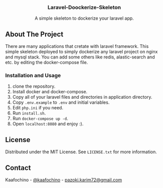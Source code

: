 <div id="top"></div>



<!-- PROJECT LOGO -->
<br />
<div align="center">
  <h3 align="center">Laravel-Doockerize-Skeleton</h3>

  <p align="center">
    A simple skeleton to dockerize your laravel app.
  </p>
</div>

<!-- ABOUT THE PROJECT -->
## About The Project

There are many applications that cretate with laravel framework.
This simple skeleton deployed to simply dockerize any laravel project on nginx and mysql stack. You can add some others like redis, alastic-search and etc. by editing the docker-compose file.

<!-- GETTING STARTED -->
### Installation and Usage

1. clone the repository.
2. Install docker and docker-compose.
3. Copy all of your laravel files and directories in application directory.
4. Copy `.env.example` to `.env` and initial variables.
5. Edit `php.ini` if you need.
6. Run `install.sh`.
7. Run `docker-compose up -d`.
8. Open `localhost:8080` and enjoy :).

<!-- LICENSE -->
## License

Distributed under the MIT License. See `LICENSE.txt` for more information.

<!-- CONTACT -->
## Contact

Kaafochino - [@kaafochino](https://twitter.com/kaafochino) - pazoki.karim72@gmail.com
